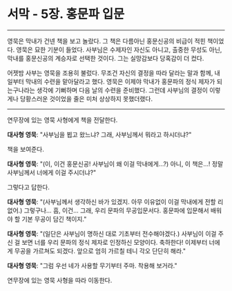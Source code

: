 # 서막 - 5장. 홍문파 입문

---

영묵은 막내가 건넨 책을 보고 놀랐다. 그 책은 다름아닌 홍문신공의 비급이 적힌 책이었다. 영묵은 묘한 기분이 들었다. 사부님은 수제자인 자신도 아니고, 출중한 무성도 아닌, 막내를 홍문신공의 계승자로 선택한 것이다. 그는 실망감보다 당혹감이 더 컸다.

어젯밤 사부는 영묵을 조용히 불렀다. 무조건 자신의 결정을 따라 달라는 말과 함께, 내일부터 막내의 수련을 맡아달라고 했다. 영묵은 이제야 막내가 홍문파의 정식 제자가 되는구나라는 생각에 기뻐하며 다음 날의 수련을 준비했다. 그런데 사부님의 결정이 이렇게나 당황스러운 것이었을 줄은 미처 상상하지 못했더랬다.

---

연무장에 있는 영묵 사형에게 책을 전달한다.

**대사형 영묵**: "사부님을 뵙고 왔느냐? 그래, 사부님께서 뭐라고 하시더냐?"

책을 보여준다.

**대사형 영묵**: "(이, 이건 홍문신공! 사부님이 왜 이걸 막내에게...?) 아니, 이 책은...! 정말 사부님께서 너에게 이걸 주시더냐?"

그렇다고 답한다.

**대사형 영묵**: "(사부님께서 생각하신 바가 있겠지. 아무 이유없이 이걸 막내에게 전할 리 없어.) 그렇구나... 흠, 이건... 그래, 우리 문파의 무공입문서다. 홍문파에 입문해서 배워야 할 기본 무공이 담긴 책이지."

**대사형 영묵**: "(일단은 사부님이 명하신 대로 기초부터 전수해야겠다.) 사부님이 이걸 주신 걸 보면 너를 우리 문파의 정식 제자로 인정하신 모양이다. 축하한다! 이제부터 너에게 무공을 가르쳐도 되겠다. 앞으로 엄히 가르칠 테니 각오 단단히 해라."

**대사형 영묵**: "그럼 우선 네가 사용할 무기부터 주마. 착용해 보거라."

연무장에 있는 영묵 사형을 따라 이동한다.
